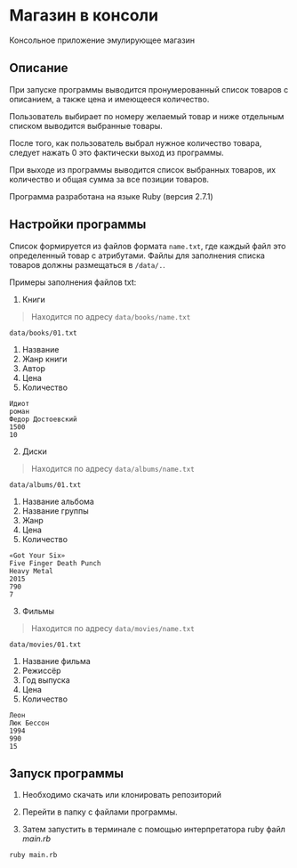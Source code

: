 # Магазин в консоли 
Консольное приложение эмулирующее магазин 
## Описание
При запуске программы выводится пронумерованный список товаров с описанием, а также  цена и имеющееся количество.

Пользователь выбирает по номеру желаемый товар и ниже отдельным списком выводится выбранные товары.

После того, как пользователь выбрал нужное количество товара, следует нажать 0 это фактически выход из программы.

При выходе из программы выводится список выбранных товаров, их количество и общая сумма за все позиции товаров.

Программа разработана на языке Ruby (версия 2.7.1)

## Настройки программы
Список формируется из файлов формата `name.txt`, где каждый файл это определенный товар с атрибутами.
Файлы для заполнения списка товаров должны размещаться в `/data/.`.

Примеры заполнения файлов txt: 
1. Книги
> Находится по адресу `data/books/name.txt`

`data/books/01.txt`
1. Название
2. Жанр книги
3. Автор
4. Цена
5. Количество

```
Идиот
роман
Федор Достоевский
1500
10
```
2. Диски
> Находится по адресу `data/albums/name.txt`

`data/albums/01.txt`
1. Название альбома
2. Название группы
3. Жанр
4. Цена
5. Количество
```
«Got Your Six»
Five Finger Death Punch
Heavy Metal
2015
790
7
```
3. Фильмы
> Находится по адресу `data/movies/name.txt`

`data/movies/01.txt`
1. Название фильма
2. Режиссёр
3. Год выпуска
4. Цена
5. Количество
```
Леон
Люк Бессон
1994
990
15
```

## Запуск программы
1. Необходимо скачать или клонировать репозиторий

2. Перейти в папку с файлами программы.

3. Затем запустить в терминале с помощью интерпретатора ruby файл <em>main.rb</em>
```
ruby main.rb
```
